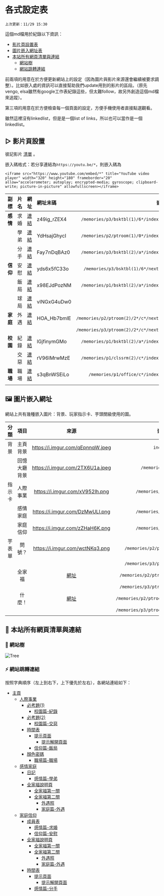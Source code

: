 # 各式設定表

`上次更新：11/29 15:30`

這個md檔用於紀錄以下資訊：

- [影片頁設置表](#section_1)
- [圖片嵌入網址表](#section_2)
- [本站所有網頁清單與連結](#section_3)
  - [網站樹](#subsection_3_1)
  - [網站跳轉連結](#subsection_3_2)

前兩項的用意在於方便更新網站上的設定（因為圖片與影片來源還會繼續被要求調整）。比如嵌入處的資訊可以直接幫助我們update用到的影片的區段。（原先vengo, elsa雖然有google工作表紀錄這些，但太難follow，故另外創造這個md檔來追蹤）。

第三項的用意在於方便檢查每一個頁面的設定，方便手機使用者直接點選觀看。

雖然這裡沒有linkedlist，但是是一個list of links，所以也可以當作是一個linkedlist。

## ▷ 影片頁設置 <a name = "section_1"></a>

彼記影片 [清單](https://www.youtube.com/playlist?list=PLtJJ-a19Pqh66LV1SdrheRE8MIarqUGis) 。

嵌入碼格式：若分享連結為`https://youtu.be/*`，則嵌入碼為

```
<iframe src="https://www.youtube.com/embed/*" title="YouTube video player" width="320" height="180" frameborder="20" allow="accelerometer; autoplay; encrypted-media; gyroscope; clipboard-write; picture-in-picture" allowfullscreen></iframe>
```

|副標| 片名 | 網址 | 網址末碼 | 嵌入處 |
| --: | --: | :-- | :-- | --: |
|**感情**| 求婚| [連結](https://youtu.be/z49ig_rZEX4) | z49ig_rZEX4 | `/memories/p3/bsktbl(1)/6*/index.html`|
|| 學弟| [連結](https://youtu.be/YdHsajGhycI) | YdHsajGhycI | `/memories/p2/ptroom(1)/0*/index.html`|
||分手| [連結](https://youtu.be/Fay7nDqBAz0) | Fay7nDqBAz0 | `/memories/p3/bsktbl(2)/a*/index.html`|
|**信仰**|安慰| [連結](https://youtu.be/yds6x5fC33o) | yds6x5fC33o | `/memories/p3/bsktbl(1)/6*/next.html`|
||飯局| [連結](https://youtu.be/x98EJdPozNM) | x98EJdPozNM | `/memories/p1/bsktbl(2)/a*/index.html`|
||球局| [連結](https://youtu.be/vINGxG4uDw0) | vINGxG4uDw0 | -|
|**家庭**|外遇| [連結](https://youtu.be/HOA_Hb7bmlE) | HOA_Hb7bmlE | `/memories/p2/ptroom(2)/2*/c*/next.html`|
||||| `/memories/p3/ptroom(2)/2*/c*/next.html`|
|**校園**|紀錄| [連結](https://youtu.be/lGjfinymGMo) | lGjfinymGMo | `/memories/p1/bsktbl(2)/a*/index.html`|
||交惡| [連結](https://youtu.be/rV96IMrwMzE) | rV96IMrwMzE | `/memories/p1/clssrm(2)/c*/index.html`|
|**職場**|職場| [連結](https://youtu.be/s3qBnWSEiLo) | s3qBnWSEiLo | `/memories/p1/office/c*/index.html`|
||

## 🖼️ 圖片嵌入網址 <a name = "section_2"></a>

網站上共有幾種嵌入圖片：背景、玩家指示卡、芋頭關級使用的圖。

|分類|項目| 來源 | 嵌入處 |
|:--:| :--: | :--: | :--: |
|背景|主頁背景|https://i.imgur.com/qEpnnqW.jpeg|`index.css`|
||回憶大廳背景|https://i.imgur.com/2TX6U1a.jpeg|`/memories/index.css`
|指示卡|人際事業|https://i.imgur.com/xV952lh.png|`/memories/p1/index.html`|
||感情家庭|https://i.imgur.com/DzMwULl.png|`/memories/p2/index.html`|
||家庭信仰|https://i.imgur.com/zZHaH6K.png|`/memories/p3/index.html`|
|芋表單|問號？|https://i.imgur.com/wctNKq3.png|`/memories/p2/ptroom(2)/next.html`
||||`/memories/p3/ptroom(2)/next.html`
||全家福|[網址](https://lh5.googleusercontent.com/x4VveEUyIoDXwNqkVo339XFf9X8sBhA4YXrQKaJGJUUvs3GcZP72jCgl6inZM_GxY2sxDkdgUW0rdVN5f-3KprmBjdUk93EJ79FSBRyV8OJIHyL0nn5CnTVPPlU8FAmcNw=w483)|`/memories/p2/ptroom(2)/2*/index.html`|
||||`/memories/p3/ptroom(2)/2*/index.html`|
||什麼！|[網址](https://lh3.googleusercontent.com/qtNgU4dUAXAm3qQyunT9mWp9pA78uw2g7Fsfg6DCNdQipyAh6mrwGs3wNoX_SzmCarcraYkFutrTtO8CeQQUHwo9DaaKw3lfhmpYjDi7_X9sXuP_p5TrS7nTGbanAh7rVQ=w479)|`/memories/p2/ptroom(2)/2*/c*/index.html`|
||||`/memories/p3/ptroom(2)/2*/c*/index.html`|
||

## 🔗 本站所有網頁清單與連結 <a name = "section_3"></a>

### 🌲 網站樹 <a name="subsection_3_1"></a>
<!-- ``` 
主頁
  ┣━> 人際事業  <━━━━━━━━━━━━━━━━━━━━━━━━━━━━━━━━━━━━┓
  ┃     ┣━> 必考題(1)解密畫面（密碼：5:12）             :
  ┃     ┃     ┗━> 影片收視畫面（片名：校園篇-紀錄）━━━━━━┫
  ┃     ┣━> 必考題(2)解密畫面（密碼：BEIGAN）           :
  ┃     ┃     ┗━> 影片收視畫面（片名：校園篇-交惡）━━━━━━┫
  ┃     ┣━> 奇怪的排練時間表（密碼：47863）<━━━━┓       :
  ┃     ┃     ┣━> 提示頁面（密碼：63692）      :       :
  ┃     ┃     ┃     ┗━> 提示解鎖畫面━━━━━━━━━━┛       :
  ┃     ┃     ┗━> 影片收視畫面（片名：信仰篇-飯局）━━━━━━┫
  ┃     ┗━> 顏色密碼(1)解密畫面（密碼：54878）          :
  ┃           ┗━> 影片收視畫面（片名：職場篇-職場）━━━━━━┛
  ┣━> 感情家庭  <━━━━━━━━━━━━━━━━━━━━━━━━━━━━━━━━━━━━━━━━━━┓
  ┃     ┣━> 日記解密畫面（密碼：2011/12/25）                 :
  ┃     ┃     ┗━> 影片收視畫面（片名：感情篇-學弟）━━━━━━━━━━━━┫
  ┃     ┗━> 全家福的祕密                                    :
  ┃           ┗━> 開關頁面 ━━> 第一個解密畫面（密碼：1314）    :
  ┃           ┏━━━━━━━━━━━━━━━━━━━━━━━━━━━━━━━━━━━━┛      :
  ┃           ┗━> 第二個解密畫面（密碼：COFFEE）              :
  ┃                 ┗━> 圖片查看畫面（片名：職場篇-職場）      :
  ┃                      ┗━> 影片收視畫面（片名：家庭篇-外遇）━┛
  ┗━> 家庭信仰  <━━━━━━━━━━━━━━━━━━━━━━━━━━━━━━━━━━━━━━━━━━┓
        ┣━> 新生成員表（密碼：122412）                       :
        ┃     ┗━> 影片收視畫面（片名：感情篇-求婚）            :
        ┃           ┗━> 影片收視畫面（片名：信仰篇-安慰）━━━━━━┫
        ┣━> 全家福的祕密                                    :
        ┃     ┗━> 開關頁面 ━━> 第一個解密畫面（密碼：1314）    :
        ┃     ┏━━━━━━━━━━━━━━━━━━━━━━━━━━━━━━━━━━━━┛      :
        ┃     ┗━> 第二個解密畫面（密碼：COFFEE）              :
        ┃           ┗━> 圖片查看畫面（片名：職場篇-職場）      :
        ┃                ┗━> 影片收視畫面（片名：家庭篇-外遇）━┫
        ┗━> 奇怪的排練時間表（密碼：47863）<━━━━┓             :
              ┣━> 提示頁面（密碼：63692）      :             :
              ┃     ┗━> 提示解鎖畫面━━━━━━━━━━┛             :
              ┗━> 影片收視畫面（片名：校園篇-交惡）━━━━━━━━━━━━┛
``` -->
![Tree](https://i.imgur.com/N7lsBAx.png)

### ⚡ 網站跳轉連結 <a name="subsection_3_2"></a>

按照字典順序（左上到右下，上下優先於左右），各網站連結如下：
- [主頁](https://zebraalgebra.github.io/fimbo_2022/)
    - [人際事業](https://zebraalgebra.github.io/fimbo_2022/memories/p1/index.html)
        - [必考題(1)](https://zebraalgebra.github.io/fimbo_2022/memories/p1/clssrm(1)/index.html)
            - [校園篇-紀錄](https://zebraalgebra.github.io/fimbo_2022/memories/p1/clssrm(1)/9d6057e3b3d8b9f197ecf1fdf0ff41fd85ceb496/index.html)
        - [必考題(2)](https://zebraalgebra.github.io/fimbo_2022/memories/p1/clssrm(2)/index.html)
            - [校園篇-交惡](https://zebraalgebra.github.io/fimbo_2022/memories/p1/clssrm(2)/cef4069ca8fd285669610edea05566efef89215e/index.html)
        - [時間表](https://zebraalgebra.github.io/fimbo_2022/memories/p1/bsktbl(2)/index.html)
            - [提示頁面](https://zebraalgebra.github.io/fimbo_2022/memories/p1/bsktbl(2)/hint/hint.html)
                - [提示解開頁面](https://zebraalgebra.github.io/fimbo_2022/memories/p1/bsktbl(2)/hint/983ccb1526c87e46637f0c2fe97cf8b85e466efc/index.html)
            - [信仰篇-飯局](https://zebraalgebra.github.io/fimbo_2022/memories/p1/bsktbl(2)/a6571f80da341254483814b2b0760da29178c6ed/index.html)
        - [顏色密碼](https://zebraalgebra.github.io/fimbo_2022/memories/p1/office/index.html)
            - [職場篇-職場](https://zebraalgebra.github.io/fimbo_2022/memories/p1/office/c64bf60df59d650530c87777a0cb5e482b0532f3/index.html)
    - [感情家庭](https://zebraalgebra.github.io/fimbo_2022/memories/p2/index.html)
        - [日記](https://zebraalgebra.github.io/fimbo_2022/memories/p2/ptroom(1)/index.html)
            - [感情篇-學弟](https://zebraalgebra.github.io/fimbo_2022/memories/p2/ptroom(1)/07d6223847d5e783973694f972f7babac582360b/index.html)
        - [全家福說明頁](https://zebraalgebra.github.io/fimbo_2022/memories/p2/ptroom(2)/index.html)
            - [全家福第一關](https://zebraalgebra.github.io/fimbo_2022/memories/p2/ptroom(2)/next.html)
            - [全家福第二關](https://zebraalgebra.github.io/fimbo_2022/memories/p2/ptroom(2)/209cbd7df48248f976f6dd4817b07c208e0730a2/index.html)
                - [外遇照](https://zebraalgebra.github.io/fimbo_2022/memories/p2/ptroom(2)/209cbd7df48248f976f6dd4817b07c208e0730a2/c3faad37014c05a43fb56c67c6c7c950ecf8290a/index.html)
                - [家庭篇-外遇](https://zebraalgebra.github.io/fimbo_2022/memories/p2/ptroom(2)/209cbd7df48248f976f6dd4817b07c208e0730a2/c3faad37014c05a43fb56c67c6c7c950ecf8290a/next.html)
    - [家庭信仰](https://zebraalgebra.github.io/fimbo_2022/memories/p3/index.html)
        - [成員表](https://zebraalgebra.github.io/fimbo_2022/memories/p3/bsktbl(1)/index.html)
            - [感情篇-求婚](https://zebraalgebra.github.io/fimbo_2022/memories/p3/bsktbl(1)/65a56f386eea39ac8dfa14a2bd13ad52e94933da/index.html)
            - [信仰篇-安慰](https://zebraalgebra.github.io/fimbo_2022/memories/p3/bsktbl(1)/65a56f386eea39ac8dfa14a2bd13ad52e94933da/next.html)
        - [全家福說明頁](https://zebraalgebra.github.io/fimbo_2022/memories/p3/ptroom(2)/index.html)
            - [全家福第一關](https://zebraalgebra.github.io/fimbo_2022/memories/p3/ptroom(2)/next.html)
            - [全家福第二關](https://zebraalgebra.github.io/fimbo_2022/memories/p3/ptroom(2)/209cbd7df48248f976f6dd4817b07c208e0730a2/index.html)
                - [外遇照](https://zebraalgebra.github.io/fimbo_2022/memories/p3/ptroom(2)/209cbd7df48248f976f6dd4817b07c208e0730a2/c3faad37014c05a43fb56c67c6c7c950ecf8290a/index.html)
                - [家庭篇-外遇](https://zebraalgebra.github.io/fimbo_2022/memories/p3/ptroom(2)/209cbd7df48248f976f6dd4817b07c208e0730a2/c3faad37014c05a43fb56c67c6c7c950ecf8290a/next.html)
        - [時間表](https://zebraalgebra.github.io/fimbo_2022/memories/p3/bsktbl(2)/index.html)
            - [提示頁面](https://zebraalgebra.github.io/fimbo_2022/memories/p3/bsktbl(2)/hint/hint.html)
                - [提示解開頁面](https://zebraalgebra.github.io/fimbo_2022/memories/p3/bsktbl(2)/hint/983ccb1526c87e46637f0c2fe97cf8b85e466efc/index.html)
            - [感情篇-分手](https://zebraalgebra.github.io/fimbo_2022/memories/p3/bsktbl(2)/a6571f80da341254483814b2b0760da29178c6ed/index.html)
